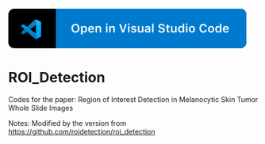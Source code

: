 [![Open in Visual Studio Code](vscode.svg)](https://code.visualstudio.com/)

# ROI_Detection

Codes for the paper: Region of Interest Detection in Melanocytic Skin Tumor Whole Slide Images

Notes: Modified by the version from https://github.com/roidetection/roi_detection
